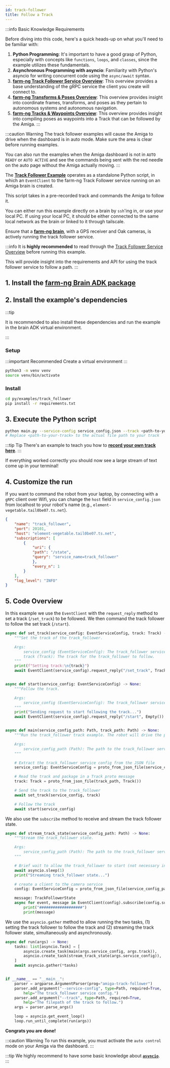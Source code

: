 ```yaml
---
id: track-follower
title: Follow a Track
---
```


:::info Basic Knowledge Requirements

Before diving into this code, here's a quick heads-up on what you'll need to be familiar with:

1. **Python Programming**: It's important to have a good grasp of Python, especially with concepts
like `functions`, `loops`, and `classes`, since the example utilizes these fundamentals.
2. **Asynchronous Programming with asyncio**: Familiarity with Python's asyncio for writing concurrent
code using the `async/await` syntax.
3. **[farm-ng Track Follower Service Overview](/docs/concepts/track_follower_service/)**:
This overview provides a base understanding of the gRPC service the client you create will connect to.
4. [**farm-ng Transforms & Poses Overview**](/docs/concepts/transforms_and_poses/):
This overview provides insight into coordinate frames, transforms,
and poses as they pertain to autonomous systems and autonomous navigation.
5. [**farm-ng Tracks & Waypoints Overview**](/docs/concepts/tracks_and_waypoints/):
This overview provides insight into compiling poses as waypoints into a Track
that can be followed by the Amiga.
:::

:::caution Warning
The track follower examples will cause the Amiga to drive when the dashboard is in auto mode.
Make sure the area is clear before running examples.

You can also run the examples when the Amiga dashboard is not in `AUTO READY` or `AUTO ACTIVE`
and see the commands being sent with the red needle on the auto page without the Amiga actually moving.
:::

The [**Track Follower Example**](https://github.com/farm-ng/farm-ng-amiga/blob/main/py/examples/track_follower/main.py)
operates as a standalone Python script,
in which an `EventClient` to the farm-ng Track Follower service running on an Amiga brain is created.

This script takes in a pre-recorded track and commands the Amiga to follow it.

You can either run this example directly on a brain by `ssh`'ing in, or use your local PC.
If using your local PC, it should be either connected to the same local network as the brain
or linked to it through tailscale.

Ensure that a [**farm-ng brain**](/docs/brain/), with a GPS receiver and Oak cameras,
is actively running the track follower service.

:::info
It is **highly recommended** to read through the [Track Follower Service Overview](/docs/concepts/track_follower_service/)
before running this example.

This will provide insight into the requirements and API
for using the track follower service to follow a path.
:::

## 1. Install the [farm-ng Brain ADK package](/docs/brain/brain-install)

## 2. Install the example's dependencies

:::tip

It is recommended to also install these dependencies and run the
example in the brain ADK virtual environment.

:::

### Setup

:::important Recommended
Create a virtual environment
:::

```bash
python3 -m venv venv
source venv/bin/activate
```

### Install

```bash
cd py/examples/track_follower
pip install -r requirements.txt
```

## 3. Execute the Python script

```bash
python main.py --service-config service_config.json --track <path-to-your-track>
# Replace <path-to-your-track> to the actual file path to your track
```

:::tip Tip
There's an example to teach you how to [**record your own track here**](/docs/examples/track_recorder).
:::

If everything worked correctly you should now see a large stream
of text come up in your terminal!

## 4. Customize the run

If you want to command the robot from your laptop, by connecting with a `gRPC` client over Wifi,
you can change the `host` field in `service_config.json` from localhost to your robot's name
(e.g., `element-vegetable.tail0be07.ts.net`).

```json
{
    "name": "track_follower",
    "port": 20101,
    "host": "element-vegetable.tail0be07.ts.net",
    "subscriptions": [
        {
            "uri": {
            "path": "/state",
            "query": "service_name=track_follower"
            },
            "every_n": 1
        }
    ],
    "log_level": "INFO"
}
```

## 5. Code Overview

In this example we use the `EventClient` with the `request_reply` method to set a track
(`/set_track`) to be followed.
We then command the track follower to follow the set track (`/start`).

```python
async def set_track(service_config: EventServiceConfig, track: Track) -> None:
    """Set the track of the track_follower.

    Args:
        service_config (EventServiceConfig): The track_follower service config.
        track (Track): The track for the track_follower to follow.
    """
    print(f"Setting track:\n{track}")
    await EventClient(service_config).request_reply("/set_track", TrackFollowRequest(track=track))


async def start(service_config: EventServiceConfig) -> None:
    """Follow the track.

    Args:
        service_config (EventServiceConfig): The track_follower service config.
    """
    print("Sending request to start following the track...")
    await EventClient(service_config).request_reply("/start", Empty())


async def main(service_config_path: Path, track_path: Path) -> None:
    """Run the track_follower track example. The robot will drive the pre-recorded track.

    Args:
        service_config_path (Path): The path to the track_follower service config.
    """

    # Extract the track_follower service config from the JSON file
    service_config: EventServiceConfig = proto_from_json_file(service_config_path, EventServiceConfig())

    # Read the track and package in a Track proto message
    track: Track = proto_from_json_file(track_path, Track())

    # Send the track to the track_follower
    await set_track(service_config, track)

    # Follow the track
    await start(service_config)
```

We also use the `subscribe` method to receive and stream the track follower state.

```python
async def stream_track_state(service_config_path: Path) -> None:
    """Stream the track_follower state.

    Args:
        service_config_path (Path): The path to the track_follower service config.
    """

    # Brief wait to allow the track_follower to start (not necessary in practice)
    await asyncio.sleep(1)
    print("Streaming track_follower state...")

    # create a client to the camera service
    config: EventServiceConfig = proto_from_json_file(service_config_path, EventServiceConfig())

    message: TrackFollowerState
    async for event, message in EventClient(config).subscribe(config.subscriptions[0], decode=True):
        print("###################")
        print(message)
```

We use the `asyncio.gather` method to allow running the two tasks,
(1) setting the track follower to follow the track and (2) streaming the track follower state,
simultaneously and asynchronously.

```python
async def run(args) -> None:
    tasks: list[asyncio.Task] = [
        asyncio.create_task(main(args.service_config, args.track)),
        asyncio.create_task(stream_track_state(args.service_config)),
    ]
    await asyncio.gather(*tasks)


if __name__ == "__main__":
    parser = argparse.ArgumentParser(prog="amiga-track-follower")
    parser.add_argument("--service-config", type=Path, required=True,
        help="The track_follower service config.")
    parser.add_argument("--track", type=Path, required=True,
        help="The filepath of the track to follow.")
    args = parser.parse_args()

    loop = asyncio.get_event_loop()
    loop.run_until_complete(run(args))
```

**Congrats you are done!**

:::caution Warning
To run this example, you must activate the `auto control` mode on your Amiga via the dashboard.
:::

:::tip
We highly recommend to have some basic knowledge about
[**`asyncio`**](https://docs.python.org/3/library/asyncio.html).
:::
